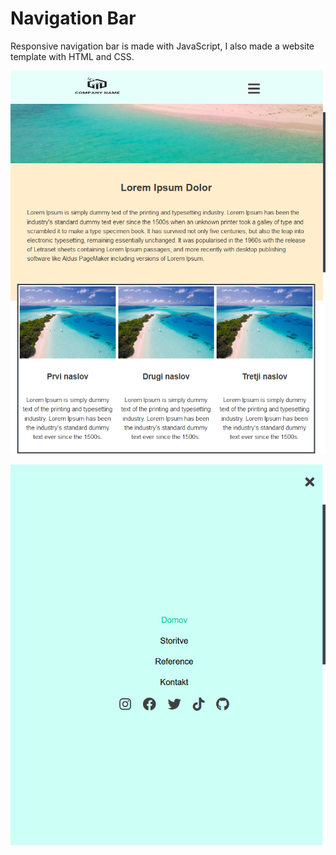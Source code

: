 # Navigation Bar

Responsive navigation bar is made with JavaScript, I also made a website template with HTML and CSS.

![](screenshots/open.png)


![](screenshots/close.png)
